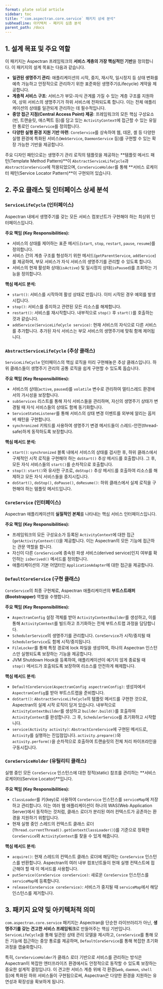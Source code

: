 ```yaml
---
format: plate solid article
sidebar: toc
title: "`com.aspectran.core.service` 패키지 상세 분석"
subheadline: 아키텍처 - 패키지 심층 분석
parent_path: /docs
---
```


## 1. 설계 목표 및 주요 역할

이 패키지는 Aspectran 프레임워크의 **서비스 계층의 가장 핵심적인 기반**을 정의합니다. 이 패키지의 설계 목표는 다음과 같습니다.

-   **일관된 생명주기 관리**: 애플리케이션의 시작, 중지, 재시작, 일시정지 등 상태 변화를 예측 가능하고 안정적으로 관리하기 위한 표준화된 생명주기(Lifecycle) 계약을 제공합니다.
-   **계층적 서비스 구조**: 서비스가 부모-자식 관계를 가질 수 있는 계층 구조를 지원하여, 상위 서비스의 생명주기가 하위 서비스에 전파되도록 합니다. 이는 전체 애플리케이션의 상태를 일관되게 관리하는 데 필수적입니다.
-   **중앙 접근 지점(Central Access Point) 제공**: 프레임워크의 모든 핵심 구성요소(빈, 트랜슬릿, 애스펙트 등)를 담고 있는 `ActivityContext`에 접근할 수 있는 유일한 통로인 `CoreService`를 정의합니다.
-   **다양한 실행 환경 지원 기반 마련**: `CoreService`를 상속하여 웹, 데몬, 셸 등 다양한 실행 환경에 특화된 서비스(`WebService`, `DaemonService` 등)를 구현할 수 있는 확장 가능한 기반을 제공합니다.

주요 디자인 패턴으로는 생명주기 관리 로직의 템플릿을 제공하는 **템플릿 메서드 패턴(Template Method Pattern)**이 `AbstractServiceLifeCycle`과 `AbstractCoreService`에 적용되었으며, `CoreServiceHolder`를 통해 **서비스 로케이터 패턴(Service Locator Pattern)**이 구현되어 있습니다.

## 2. 주요 클래스 및 인터페이스 상세 분석

### `ServiceLifeCycle` (인터페이스)

Aspectran 내에서 생명주기를 갖는 모든 서비스 컴포넌트가 구현해야 하는 최상위 인터페이스입니다.

**주요 책임 (Key Responsibilities):**
-   서비스의 상태를 제어하는 표준 메서드(`start`, `stop`, `restart`, `pause`, `resume`)를 정의합니다.
-   서비스 간의 계층 구조를 형성하기 위한 메서드(`getParentService`, `addService`)를 제공하여, 부모 서비스가 자식 서비스의 생명주기를 관리할 수 있도록 합니다.
-   서비스의 현재 활성화 상태(`isActive`) 및 일시정지 상태(`isPaused`)를 조회하는 기능을 정의합니다.

**핵심 메서드 분석:**
-   `start()`: 서비스를 시작하여 활성 상태로 만듭니다. 이미 시작된 경우 예외를 발생시킵니다.
-   `stop()`: 서비스를 중지하고 관련된 모든 리소스를 해제합니다.
-   `restart()`: 서비스를 재시작합니다. 내부적으로 `stop()` 후 `start()`를 호출하는 것과 같습니다.
-   `addService(ServiceLifeCycle service)`: 현재 서비스의 자식으로 다른 서비스를 추가합니다. 추가된 자식 서비스는 부모 서비스의 생명주기에 맞춰 함께 제어됩니다.

### `AbstractServiceLifeCycle` (추상 클래스)

`ServiceLifeCycle` 인터페이스의 핵심 로직을 미리 구현해놓은 추상 클래스입니다. 하위 클래스들이 생명주기 관리의 공통 로직을 쉽게 구현할 수 있도록 돕습니다.

**주요 책임 (Key Responsibilities):**
-   서비스의 상태(`active`, `paused`)를 `volatile` 변수로 관리하여 멀티스레드 환경에서의 가시성을 보장합니다.
-   `subServices` 리스트를 통해 자식 서비스들을 관리하며, 자신의 생명주기 상태가 변경될 때 자식 서비스들의 상태도 함께 동기화합니다.
-   `ServiceStateListener`를 통해 서비스의 상태 변경 이벤트를 외부에 알리는 옵저버 패턴을 구현합니다.
-   `synchronized` 키워드를 사용하여 생명주기 변경 메서드들이 스레드-안전(thread-safe)하게 동작하도록 보장합니다.

**핵심 메서드 분석:**
-   `start()`: `synchronized` 블록 내에서 서비스의 상태를 검사한 후, 하위 클래스에서 구체적인 시작 로직을 구현해야 하는 `doStart()` 추상 메서드를 호출합니다. 그 후, 모든 자식 서비스들의 `start()`를 순차적으로 호출합니다.
-   `stop()`: `start()`와 유사한 구조로, `doStop()` 추상 메서드를 호출하여 리소스를 해제하고 모든 자식 서비스들을 중지시킵니다.
-   `doStart()`, `doStop()`, `doPause()`, `doResume()`: 하위 클래스에서 실제 로직을 구현해야 하는 템플릿 메서드입니다.

### `CoreService` (인터페이스)

Aspectran 애플리케이션의 **실질적인 본체**를 나타내는 핵심 서비스 인터페이스입니다.

**주요 책임 (Key Responsibilities):**
-   프레임워크의 모든 구성요소가 등록된 `ActivityContext`에 대한 접근(`getActivityContext()`)을 제공합니다. 이는 Aspectran의 모든 기능에 접근하는 관문 역할을 합니다.
-   자신이 다른 `CoreService`에 종속된 파생 서비스(derived service)인지 여부를 확인하는 `isDerived()` 메서드를 정의합니다.
-   애플리케이션의 기본 어댑터인 `ApplicationAdapter`에 대한 접근을 제공합니다.

### `DefaultCoreService` (구현 클래스)

`CoreService`의 최종 구현체로, Aspectran 애플리케이션의 **부트스트래퍼(Bootstrapper)** 역할을 수행합니다.

**주요 책임 (Key Responsibilities):**
-   `AspectranConfig` 설정 객체를 받아 `ActivityContextBuilder`를 생성하고, 이를 통해 `ActivityContext`를 빌드하고 초기화하는 전체 부트스트랩 과정을 담당합니다.
-   `SchedulerService`의 생명주기를 관리합니다. `CoreService`가 시작/중지될 때 `SchedulerService`도 함께 시작/중지됩니다.
-   `FileLocker`를 통해 특정 경로에 lock 파일을 생성하여, 하나의 Aspectran 인스턴스만 실행되도록 보장하는 기능을 제공합니다.
-   JVM Shutdown Hook을 등록하여, 애플리케이션이 예기치 않게 종료될 때 `stop()` 메서드가 호출되도록 보장하여 리소스를 안전하게 해제합니다.

**핵심 메서드 분석:**
-   `DefaultCoreService(AspectranConfig aspectranConfig)`: 생성자에서 `AspectranConfig`를 받아 부트스트랩을 준비합니다.
-   `doStart()`: `AbstractServiceLifeCycle`의 템플릿 메서드를 구현한 것으로, Aspectran의 실제 시작 로직이 담겨 있습니다. 내부적으로 `ActivityContextBuilder`를 생성하고 `builder.build()`를 호출하여 `ActivityContext`를 완성합니다. 그 후, `SchedulerService`를 초기화하고 시작합니다.
-   `service(Activity activity)`: `AbstractCoreService`에 구현된 메서드로, `Activity`를 실행하는 진입점입니다. `activity.prepare()`와 `activity.perform()`을 순차적으로 호출하여 트랜슬릿의 전체 처리 파이프라인을 구동시킵니다.

### `CoreServiceHolder` (유틸리티 클래스)

실행 중인 모든 `CoreService` 인스턴스에 대한 정적(static) 참조를 관리하는 **서비스 로케이터(Service Locator)**입니다.

**주요 책임 (Key Responsibilities):**
-   `ClassLoader`를 키(key)로 사용하여 `CoreService` 인스턴스를 `serviceMap`에 저장하고 관리합니다. 이는 여러 웹 애플리케이션이 하나의 WAS(Web Application Server)에서 동작하는 것처럼, 클래스 로더가 분리된 여러 컨텍스트가 공존하는 환경을 지원하기 위함입니다.
-   현재 실행 중인 스레드의 컨텍스트 클래스 로더(`Thread.currentThread().getContextClassLoader()`)를 기준으로 정확한 `CoreService`와 `ActivityContext`를 찾을 수 있게 해줍니다.

**핵심 메서드 분석:**
-   `acquire()`: 현재 스레드의 컨텍스트 클래스 로더에 해당하는 `CoreService` 인스턴스를 반환합니다. Aspectran의 여러 내부 컴포넌트들이 현재 실행 컨텍스트에 접근해야 할 때 이 메서드를 사용합니다.
-   `putService(CoreService coreService)`: 새로운 `CoreService` 인스턴스를 `serviceMap`에 등록합니다.
-   `release(CoreService coreService)`: 서비스가 중지될 때 `serviceMap`에서 해당 인스턴스를 제거합니다.

## 3. 패키지 요약 및 아키텍처적 의미

`com.aspectran.core.service` 패키지는 Aspectran을 단순한 라이브러리가 아닌, **생명주기를 갖는 견고한 서비스 프레임워크**로 만들어주는 핵심 기반입니다. `ServiceLifeCycle`을 통해 일관된 상태 관리 모델을 제시하고, `CoreService`를 통해 모든 기능에 접근하는 중앙 통로를 제공하며, `DefaultCoreService`를 통해 복잡한 초기화 과정을 캡슐화합니다.

특히, `CoreServiceHolder`가 클래스 로더 기반으로 서비스를 관리하는 방식은 Aspectran이 복잡한 엔터프라이즈 환경에서도 안정적으로 동작할 수 있도록 보장하는 중요한 설계적 결정입니다. 이 견고한 서비스 계층 위에 각 환경(`web`, `daemon`, `shell` 등)에 특화된 하위 서비스들이 구현됨으로써, Aspectran은 다양한 환경을 지원하는 유연성과 확장성을 확보하게 됩니다.